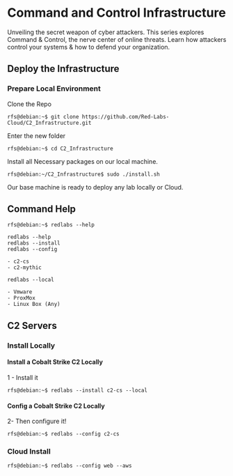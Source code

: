 # Command and Control Infrastructure
Unveiling the secret weapon of cyber attackers. 
This series explores Command & Control, the nerve center of online threats. 
Learn how attackers control your systems & how to defend your organization.


## Deploy the Infrastructure


### Prepare Local Environment
Clone the Repo
```console
rfs@debian:~$ git clone https://github.com/Red-Labs-Cloud/C2_Infrastructure.git
```

Enter the new folder

```console
rfs@debian:~$ cd C2_Infrastructure
```
Install all Necessary packages on our local machine.

```console
rfs@debian:~/C2_Infrastructure$ sudo ./install.sh
```
Our base machine is ready to deploy any lab locally or Cloud.

## Command Help

```console
rfs@debian:~$ redlabs --help

redlabs --help
redlabs --install
redlabs --config

- c2-cs
- c2-mythic

redlabs --local

- Vmware
- ProxMox
- Linux Box (Any)

```

## C2 Servers


### Install Locally

#### Install a Cobalt Strike C2 Locally
1 - Install it
```console
rfs@debian:~$ redlabs --install c2-cs --local
```

#### Config a Cobalt Strike C2 Locally
2- Then configure it!
```console
rfs@debian:~$ redlabs --config c2-cs
```

### Cloud Install
```console
rfs@debian:~$ redlabs --config web --aws
```

